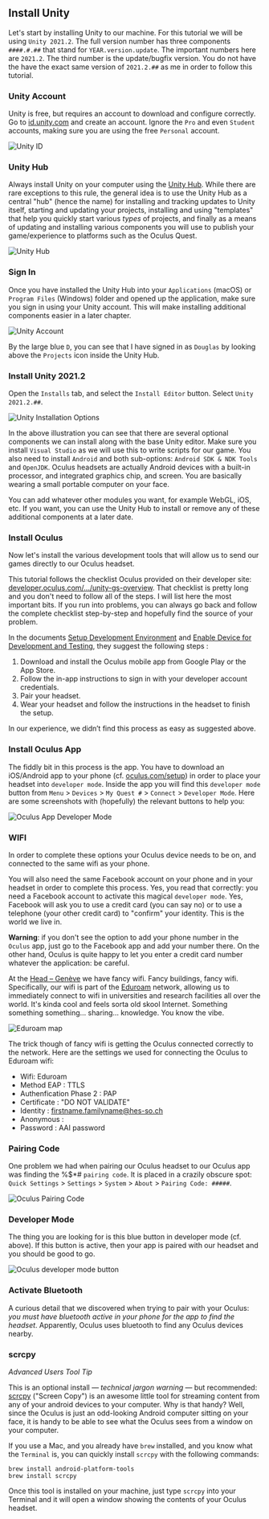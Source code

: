 
## Install Unity
Let's start by installing Unity to our machine. For this tutorial we will be using `Unity 2021.2`. The full version number has three components `####.#.##` that stand for `YEAR.version.update`. The important numbers here are `2021.2`. The third number is the update/bugfix version. You do not have the have the exact same version of `2021.2.##` as me in order to follow this tutorial.

### Unity Account
Unity is free, but requires an account to download and configure correctly. Go to [id.unity.com](https://id.unity.com/) and create an account. Ignore the `Pro` and even `Student` accounts, making sure you are using the free `Personal` account.

![Unity ID](unity-id.png)

### Unity Hub
Always install Unity on your computer using the [Unity Hub](https://unity.com/unity-hub). While there are rare exceptions to this rule, the general idea is to use the Unity Hub as a central "hub" (hence the name) for installing and tracking updates to Unity itself, starting and updating your projects, installing and using "templates" that help you quickly start various *types* of projects, and finally as a means of updating and installing various components you will use to publish your game/experience to platforms such as the Oculus Quest.

![Unity Hub](unity-hub.png)

### Sign In
Once you have installed the Unity Hub into your `Applications` (macOS) or `Program Files` (Windows) folder and opened up the application, make sure you sign in using your Unity account. This will make installing additional components easier in a later chapter.

![Unity Account](unity-signed-in.png)

By the large blue `D`, you can see that I have signed in as `Douglas` by looking above the `Projects` icon inside the Unity Hub.

### Install Unity 2021.2
Open the `Installs` tab, and select the `Install Editor` button. Select `Unity 2021.2.##`.

![Unity Installation Options](unity-install.png)

In the above illustration you can see that there are several optional components we can install along with the base Unity editor. Make sure you install `Visual Studio` as we will use this to write scripts for our game. You also need to install `Android` and both sub-options: `Android SDK & NDK Tools` and `OpenJDK`. Oculus headsets are actually Android devices with a built-in processor, and integrated graphics chip, and screen. You are basically wearing a small portable computer on your face.

You can add whatever other modules you want, for example WebGL, iOS, etc. If you want, you can use the Unity Hub to install or remove any of these additional components at a later date.

### Install Oculus
Now let's install the various development tools that will allow us to send our games directly to our Oculus headset.

This tutorial follows the checklist Oculus provided on their developer site: [developer.oculus.com/.../unity-gs-overview](https://developer.oculus.com/documentation/unity/unity-gs-overview/). That checklist is pretty long and you don't need to follow all of the steps. I will list here the most important bits. If you run into problems, you can always go back and follow the complete checklist step-by-step and hopefully find the source of your problem.

In the documents [Setup Development Environment](https://developer.oculus.com/documentation/unity/book-unity-gsg/) and [Enable Device for Development and Testing](https://developer.oculus.com/documentation/unity/unity-enable-device/), they suggest the following steps :

1. Download and install the Oculus mobile app from Google Play or the App Store.
2. Follow the in-app instructions to sign in with your developer account credentials.
3. Pair your headset.
4. Wear your headset and follow the instructions in the headset to finish the setup.

In our experience, we didn’t find this process as easy as suggested above.


### Install Oculus App
The fiddly bit in this process is the app. You have to download an iOS/Android app to your phone (cf. [oculus.com/setup](https://www.oculus.com/setup/)) in order to place your headset into `developer mode`. Inside the app you will find this `developer mode` button from `Menu` > `Devices` > `My Quest #` > `Connect` > `Developer Mode`. Here are some screenshots with (hopefully) the relevant buttons to help you:

![Oculus App Developer Mode](oculus-app-developer-mode-full.jpg)

### WIFI
In order to complete these options your Oculus device needs to be on, and connected to the same wifi as your phone.

You will also need the same Facebook account on your phone and in your headset in order to complete this process. Yes, you read that correctly: you need a Facebook account to activate this magical `developer mode`. Yes, Facebook will ask you to use a credit card (you can say no) or to use a telephone (your other credit card) to "confirm" your identity. This is the world we live in.

**Warning**: if you don't see the option to add your phone number in the `Oculus` app, just go to the Facebook app and add your number there. On the other hand, Oculus is quite happy to let you enter a credit card number whatever the application: be careful.

At the [Head – Genève](https://www.hesge.ch/head/) we have fancy wifi. Fancy buildings, fancy wifi. Specifically, our wifi is part of the [Eduroam](https://eduroam.org) network, allowing us to immediately connect to wifi in universities and research facilities all over the world. It's kinda cool and feels sorta old skool Internet. Something something something… sharing… knowledge. You know the vibe.

![Eduroam map](eduroam.png)

The trick though of fancy wifi is getting the Oculus connected correctly to the network. Here are the settings we used for connecting the Oculus to Eduroam wifi:

- Wifi: Eduroam
- Method EAP : TTLS
- Authenfication Phase 2 : PAP
- Certificate : "DO NOT VALIDATE"
- Identity : firstname.familyname@hes-so.ch
- Anonymous : 
- Password : AAI password

### Pairing Code
One problem we had when pairing our Oculus headset to our Oculus app was finding the %$*# `pairing code`. It is placed in a crazily obscure spot: `Quick Settings` > `Settings` > `System` > `About` > `Pairing Code: #####`.

![Oculus Pairing Code](oculus-pairing-code.jpg)

### Developer Mode
The thing you are looking for is this blue button in developer mode (cf. above). If this button is active, then your app is paired with our headset and you should be good to go.

![Oculus developer mode button](oculus-developer-mode-button.jpg)

### Activate Bluetooth
A curious detail that we discovered when trying to pair with your Oculus: *you must have bluetooth active in your phone for the app to find the headset*. Apparently, Oculus uses bluetooth to find any Oculus devices nearby.

### scrcpy
*Advanced Users Tool Tip*

This is an optional install — *technical jargon warning* — but recommended: [scrcpy](https://github.com/Genymobile/scrcpy) ("Screen Copy") is an awesome little tool for streaming content from any of your android devices to your computer. Why is that handy? Well, since the Oculus is just an odd-looking Android computer sitting on your face, it is handy to be able to see what the Oculus sees from a window on your computer.

If you use a Mac, and you already have `brew` installed, and you know what the `Terminal` is, you can quickly install `scrcpy` with the following commands:

```
brew install android-platform-tools
brew install scrcpy
```

Once this tool is installed on your machine, just type `scrcpy` into your Terminal and it will open a window showing the contents of your Oculus headset.

